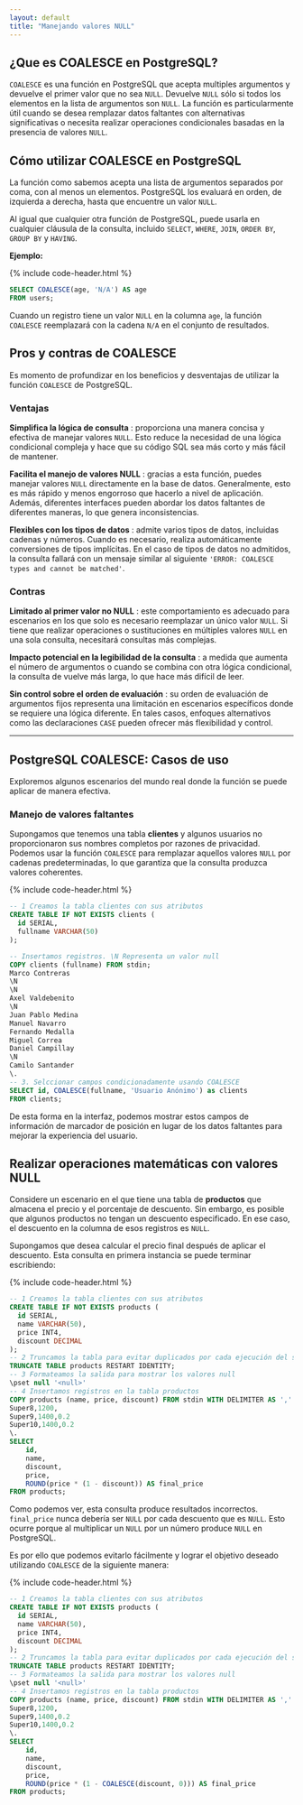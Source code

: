 ```yaml
---
layout: default
title: "Manejando valores NULL"
---
```



## ¿Que es COALESCE en PostgreSQL?

`COALESCE` es una función en PostgreSQL que acepta multiples argumentos y devuelve el primer valor que no sea `NULL`. Devuelve `NULL` sólo si todos los elementos en la lista de argumentos son `NULL`. La función es particularmente útil cuando se desea remplazar datos faltantes con alternativas significativas o necesita realizar operaciones condicionales basadas en la presencia de valores `NULL`. 

## Cómo utilizar COALESCE en PostgreSQL

La función como sabemos acepta una lista de argumentos separados por coma, con al menos un elementos. PostgreSQL los evaluará en orden, de izquierda a derecha, hasta que encuentre un valor `NULL`. 

Al igual que cualquier otra función de PostgreSQL, puede usarla en cualquier cláusula de la consulta, incluido `SELECT`, `WHERE`, `JOIN`, `ORDER BY`, `GROUP BY` y `HAVING`.

**Ejemplo:**

{% include code-header.html %}
```sql
SELECT COALESCE(age, 'N/A') AS age
FROM users;
```

Cuando un registro tiene un valor `NULL` en la columna `age`, la función `COALESCE` reemplazará con la cadena `N/A` en el conjunto de resultados.

## Pros y contras de COALESCE

Es momento de profundizar en los beneficios y desventajas de utilizar la función `COALESCE` de PostgreSQL.

### Ventajas

**Simplifica la lógica de consulta**
: proporciona una manera concisa y efectiva de manejar valores `NULL`. Esto reduce la necesidad de una lógica condicional compleja y hace que su código SQL sea más corto y más fácil de mantener.


**Facilita el manejo de valores NULL**
: gracias a esta función, puedes manejar valores `NULL` directamente en la base de datos. Generalmente, esto es más rápido y menos engorroso que hacerlo a nivel de aplicación. Además, diferentes interfaces pueden abordar los datos faltantes de diferentes maneras, lo que genera inconsistencias.


**Flexibles con los tipos de datos**
: admite varios tipos de datos, incluidas cadenas y números. Cuando es necesario, realiza automáticamente conversiones de tipos implícitas. En el caso de tipos de datos no admitidos, la consulta fallará con un mensaje similar al siguiente `'ERROR: COALESCE types and cannot be matched'`.

### Contras

**Limitado al primer valor no NULL**
: este comportamiento es adecuado para escenarios en los que solo es necesario reemplazar un único valor `NULL`. Si tiene que realizar operaciones o sustituciones en múltiples valores `NULL` en una sola consulta, necesitará consultas más complejas.

**Impacto potencial en la legibilidad de la consulta**
: a medida que aumenta el número de argumentos o cuando se combina con otra lógica condicional, la consulta de vuelve más larga, lo que hace más difícil de leer.

**Sin control sobre el orden de evaluación**
: su orden de evaluación de argumentos fijos representa una limitación en escenarios específicos donde se requiere una lógica diferente. En tales casos, enfoques alternativos como las declaraciones `CASE` pueden ofrecer más flexibilidad y control.

---

## PostgreSQL COALESCE: Casos de uso

Exploremos algunos escenarios del mundo real donde la función se puede aplicar de manera efectiva.

### Manejo de valores faltantes

Supongamos que tenemos una tabla **clientes** y algunos usuarios no proporcionaron sus nombres completos por razones de privacidad. Podemos usar la función `COALESCE` para remplazar aquellos valores `NULL` por cadenas predeterminadas, lo que garantiza que la consulta produzca valores coherentes.

{% include code-header.html %}
```sql
-- 1 Creamos la tabla clientes con sus atributos
CREATE TABLE IF NOT EXISTS clients (
  id SERIAL,
  fullname VARCHAR(50)
);

-- Insertamos registros. \N Representa un valor null
COPY clients (fullname) FROM stdin;
Marco Contreras
\N
\N
Axel Valdebenito
\N
Juan Pablo Medina
Manuel Navarro
Fernando Medalla
Miguel Correa
Daniel Campillay
\N
Camilo Santander
\.
-- 3. Selccionar campos condicionadamente usando COALESCE
SELECT id, COALESCE(fullname, 'Usuario Anónimo') as clients 
FROM clients;
```

De esta forma en la interfaz, podemos mostrar estos campos de información de marcador de posición en lugar de los datos faltantes para mejorar la experiencia del usuario.

## Realizar operaciones matemáticas con valores NULL

Considere un escenario en el que tiene una tabla de **productos** que almacena el precio y el porcentaje de descuento. Sin embargo, es posible que algunos productos no tengan un descuento especificado. En ese caso, el descuento en la columna de esos registros es `NULL`.

Supongamos que desea calcular el precio final después de aplicar el descuento. Esta consulta en primera instancia se puede terminar escribiendo:

{% include code-header.html %}
```sql
-- 1 Creamos la tabla clientes con sus atributos
CREATE TABLE IF NOT EXISTS products (
  id SERIAL,
  name VARCHAR(50),
  price INT4,
  discount DECIMAL
);
-- 2 Truncamos la tabla para evitar duplicados por cada ejecución del script
TRUNCATE TABLE products RESTART IDENTITY;
-- 3 Formateamos la salida para mostrar los valores null
\pset null '<null>'
-- 4 Insertamos registros en la tabla productos
COPY products (name, price, discount) FROM stdin WITH DELIMITER AS ',' NULL AS '';
Super8,1200,
Super9,1400,0.2
Super10,1400,0.2
\.
SELECT
    id,
    name,
    discount,
    price,
    ROUND(price * (1 - discount)) AS final_price
FROM products;
```

Como podemos ver, esta consulta produce resultados incorrectos. `final_price` nunca debería ser `NULL` por cada descuento que es `NULL`. Esto ocurre porque al multiplicar un `NULL` por un número produce `NULL` en PostgreSQL.

Es por ello que podemos evitarlo fácilmente y lograr el objetivo deseado utilizando `COALESCE` de la siguiente manera:

{% include code-header.html %}
```sql
-- 1 Creamos la tabla clientes con sus atributos
CREATE TABLE IF NOT EXISTS products (
  id SERIAL,
  name VARCHAR(50),
  price INT4,
  discount DECIMAL
);
-- 2 Truncamos la tabla para evitar duplicados por cada ejecución del script
TRUNCATE TABLE products RESTART IDENTITY;
-- 3 Formateamos la salida para mostrar los valores null
\pset null '<null>'
-- 4 Insertamos registros en la tabla productos
COPY products (name, price, discount) FROM stdin WITH DELIMITER AS ',' NULL AS '';
Super8,1200,
Super9,1400,0.2
Super10,1400,0.2
\.
SELECT
    id,
    name,
    discount,
    price,
    ROUND(price * (1 - COALESCE(discount, 0))) AS final_price
FROM products;
```
